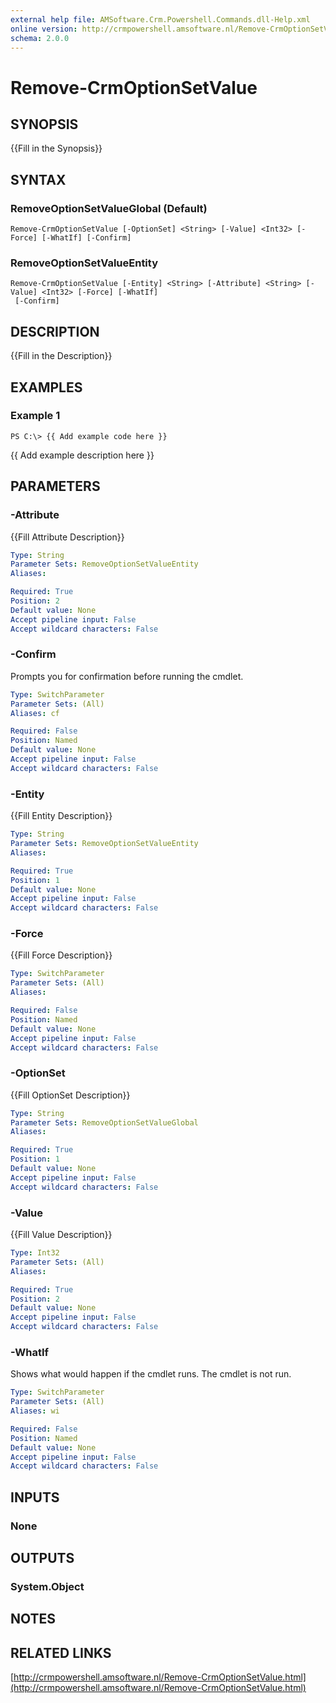 ```yaml
---
external help file: AMSoftware.Crm.Powershell.Commands.dll-Help.xml
online version: http://crmpowershell.amsoftware.nl/Remove-CrmOptionSetValue.html
schema: 2.0.0
---
```


# Remove-CrmOptionSetValue

## SYNOPSIS
{{Fill in the Synopsis}}

## SYNTAX

### RemoveOptionSetValueGlobal (Default)
```
Remove-CrmOptionSetValue [-OptionSet] <String> [-Value] <Int32> [-Force] [-WhatIf] [-Confirm]
```

### RemoveOptionSetValueEntity
```
Remove-CrmOptionSetValue [-Entity] <String> [-Attribute] <String> [-Value] <Int32> [-Force] [-WhatIf]
 [-Confirm]
```

## DESCRIPTION
{{Fill in the Description}}

## EXAMPLES

### Example 1
```
PS C:\> {{ Add example code here }}
```

{{ Add example description here }}

## PARAMETERS

### -Attribute
{{Fill Attribute Description}}

```yaml
Type: String
Parameter Sets: RemoveOptionSetValueEntity
Aliases: 

Required: True
Position: 2
Default value: None
Accept pipeline input: False
Accept wildcard characters: False
```

### -Confirm
Prompts you for confirmation before running the cmdlet.

```yaml
Type: SwitchParameter
Parameter Sets: (All)
Aliases: cf

Required: False
Position: Named
Default value: None
Accept pipeline input: False
Accept wildcard characters: False
```

### -Entity
{{Fill Entity Description}}

```yaml
Type: String
Parameter Sets: RemoveOptionSetValueEntity
Aliases: 

Required: True
Position: 1
Default value: None
Accept pipeline input: False
Accept wildcard characters: False
```

### -Force
{{Fill Force Description}}

```yaml
Type: SwitchParameter
Parameter Sets: (All)
Aliases: 

Required: False
Position: Named
Default value: None
Accept pipeline input: False
Accept wildcard characters: False
```

### -OptionSet
{{Fill OptionSet Description}}

```yaml
Type: String
Parameter Sets: RemoveOptionSetValueGlobal
Aliases: 

Required: True
Position: 1
Default value: None
Accept pipeline input: False
Accept wildcard characters: False
```

### -Value
{{Fill Value Description}}

```yaml
Type: Int32
Parameter Sets: (All)
Aliases: 

Required: True
Position: 2
Default value: None
Accept pipeline input: False
Accept wildcard characters: False
```

### -WhatIf
Shows what would happen if the cmdlet runs.
The cmdlet is not run.

```yaml
Type: SwitchParameter
Parameter Sets: (All)
Aliases: wi

Required: False
Position: Named
Default value: None
Accept pipeline input: False
Accept wildcard characters: False
```

## INPUTS

### None


## OUTPUTS

### System.Object

## NOTES

## RELATED LINKS

[http://crmpowershell.amsoftware.nl/Remove-CrmOptionSetValue.html](http://crmpowershell.amsoftware.nl/Remove-CrmOptionSetValue.html)

